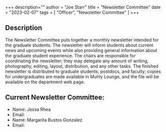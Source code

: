 +++
description=""
author = "Joe Starr"
title = "Newsletter Committee"
date = "2023-02-07"
tags = [
    "Officer",
    "Newsletter Committee"
]
+++

## Description

The Newsletter Committee puts together a monthly newsletter intended for the graduate students. The newsletter will inform students about current news and upcoming events while also providing general information about the graduate student experience. The chairs are responsible for coordinating the newsletter; they may delegate any amount of writing, photography, editing, layout, distribution, and any other tasks. The finished newsletter is distributed to graduate students, postdocs, and faculty; copies for undergraduates are made available in Muhly Lounge, and the file will be available on the department web page.

## Current Newsletter Committee:

- Name: Jessa Rhea
- Email:
- Name: Margarita Bustos Gonzalez
- Email:



